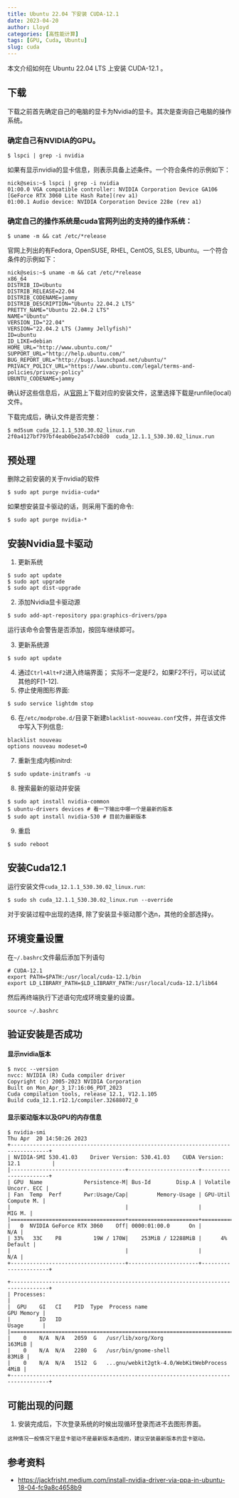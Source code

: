 ```yaml
---
title: Ubuntu 22.04 下安装 CUDA-12.1
date: 2023-04-20
author: Lloyd
categories: [高性能计算]
tags: [GPU, Cuda, Ubuntu]
slug: cuda
---
```


本文介绍如何在 Ubuntu 22.04 LTS 上安装 CUDA-12.1 。

## 下载
下载之前首先确定自己的电脑的显卡为Nvidia的显卡。其次是查询自己电脑的操作系统。
### 确定自己有NVIDIA的GPU。
```
$ lspci | grep -i nvidia
```

  如果有显示nvidia的显卡信息，则表示具备上述条件。一个符合条件的示例如下：

```
nick@seis:~$ lspci | grep -i nvidia
01:00.0 VGA compatible controller: NVIDIA Corporation Device GA106 [GeForce RTX 3060 Lite Hash Rate](rev a1)
01:00.1 Audio device: NVIDIA Corporation Device 228e (rev a1)
```

### 确定自己的操作系统是cuda官网列出的支持的操作系统：

```
$ uname -m && cat /etc/*release
```

  官网上列出的有Fedora, OpenSUSE, RHEL, CentOS, SLES, Ubuntu。一个符合条件的示例如下：

```
nick@seis:~$ uname -m && cat /etc/*release
x86_64
DISTRIB_ID=Ubuntu
DISTRIB_RELEASE=22.04
DISTRIB_CODENAME=jammy
DISTRIB_DESCRIPTION="Ubuntu 22.04.2 LTS"
PRETTY_NAME="Ubuntu 22.04.2 LTS"
NAME="Ubuntu"
VERSION_ID="22.04"
VERSION="22.04.2 LTS (Jammy Jellyfish)"
ID=ubuntu
ID_LIKE=debian
HOME_URL="http://www.ubuntu.com/"
SUPPORT_URL="http://help.ubuntu.com/"
BUG_REPORT_URL="http://bugs.launchpad.net/ubuntu/"
PRIVACY_POLICY_URL="https://www.ubuntu.com/legal/terms-and-policies/privacy-policy"
UBUNTU_CODENAME=jammy
```

确认好这些信息后，从[官网](https://developer.nvidia.com/cuda-downloads)上下载对应的安装文件，这里选择下载是runfile(local)文件。

下载完成后，确认文件是否完整：
```
$ md5sum cuda_12.1.1_530.30.02_linux.run
2f0a4127bf797bf4eab0be2a547cb8d0  cuda_12.1.1_530.30.02_linux.run
```

## 预处理
删除之前安装的关于nvidia的软件
```
$ sudo apt purge nvidia-cuda*
```
如果想安装显卡驱动的话，则采用下面的命令:
```
$ sudo apt purge nvidia-*
```

## 安装Nvidia显卡驱动
1. 更新系统
```
$ sudo apt update
$ sudo apt upgrade
$ sudo apt dist-upgrade
```
2. 添加Nvidia显卡驱动源
```
$ sudo add-apt-repository ppa:graphics-drivers/ppa
```
   运行该命令会警告是否添加，按回车继续即可。

3. 更新系统源
```
$ sudo apt update
```
4. 通过`Ctrl+Alt+F2`进入终端界面； 实际不一定是F2，如果F2不行，可以试试其他的F[1-12].
5. 停止使用图形界面:
```
$ sudo service lightdm stop
```
6. 在`/etc/modprobe.d/`目录下新建`blacklist-nouveau.conf`文件，并在该文件中写入下列信息:
```
blacklist nouveau
options nouveau modeset=0
```
7. 重新生成内核initrd:
```
$ sudo update-initramfs -u
```

8. 搜索最新的驱动并安装
```
$ sudo apt install nvidia-common
$ ubuntu-drivers devices # 看一下输出中哪一个是最新的版本
$ sudo apt install nvidia-530 # 目前为最新版本
```
9. 重启
```
$ sudo reboot
```

## 安装Cuda12.1
运行安装文件`cuda_12.1.1_530.30.02_linux.run`:
```
$ sudo sh cuda_12.1.1_530.30.02_linux.run --override
```
对于安装过程中出现的选择, 除了安装显卡驱动那个选n，其他的全部选择y。

## 环境变量设置

在`~/.bashrc`文件最后添加下列语句
```
# CUDA-12.1
export PATH=$PATH:/usr/local/cuda-12.1/bin
export LD_LIBRARY_PATH=$LD_LIBRARY_PATH:/usr/local/cuda-12.1/lib64
```
然后再终端执行下述语句完成环境变量的设置。
```
source ~/.bashrc
```

## 验证安装是否成功

#### 显示nvidia版本


```
$ nvcc --version
nvcc: NVIDIA (R) Cuda compiler driver
Copyright (c) 2005-2023 NVIDIA Corporation
Built on Mon_Apr_3_17:16:06_PDT_2023
Cuda compilation tools, release 12.1, V12.1.105
Build cuda_12.1.r12.1/compiler.32688072_0
```

#### 显示驱动版本以及GPU的内存信息

```console
$ nvidia-smi
Thu Apr  20 14:50:26 2023       
+----------------------------------------------------------------------------------+
| NVIDIA-SMI 530.41.03    Driver Version: 530.41.03    CUDA Version: 12.1          |
|------------------------------------+----------------------+----------------------+
| GPU  Name             Persistence-M| Bus-Id        Disp.A | Volatile Uncorr. ECC |
| Fan  Temp  Perf       Pwr:Usage/Cap|         Memory-Usage | GPU-Util  Compute M. |
|                                    |                      |               MIG M. |
|====================================+======================+======================|
|   0  NVIDIA GeForce RTX 3060    Off| 0000:01:00.0      On |                  N/A |
| 33%   33C    P8          19W / 170W|    253MiB / 12288MiB |      4%      Default |
|                                    |                      |                  N/A |
+------------------------------------+----------------------+----------------------+

+----------------------------------------------------------------------------------+
| Processes:                                                                       |   
|  GPU    GI   CI    PID  Type  Process name                            GPU Memory |
|         ID   ID                                                       Usage      |
|==================================================================================|
|    0    N/A  N/A   2059  G   /usr/lib/xorg/Xorg                           163MiB |
|    0    N/A  N/A   2280  G   /usr/bin/gnome-shell                          83MiB |
|    0    N/A  N/A   1512  G   ...gnu/webkit2gtk-4.0/WebKitWebProcess         4MiB |
+----------------------------------------------------------------------------------+
```

## 可能出现的问题
1. 安装完成后，下次登录系统的时候出现循环登录而进不去图形界面。
```
这种情况一般情况下是显卡驱动不是最新版本造成的，建议安装最新版本的显卡驱动。
```
## 参考资料
- https://jackfrisht.medium.com/install-nvidia-driver-via-ppa-in-ubuntu-18-04-fc9a8c4658b9



